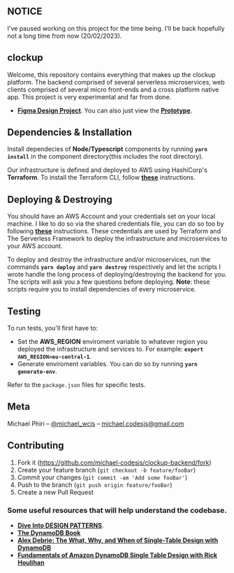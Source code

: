 ## **NOTICE**

I've paused working on this project for the time being. I'll be back hopefully not a long time from now (20/02/2023).

## **clockup**

Welcome, this repository contains everything that makes up the clockup platform.
The backend comprised of several serverless microservices, web clients comprised of several micro front-ends and a cross platform native app.
This project is very experimental and far from done. 
* **[Figma Design Project](https://www.figma.com/files/project/63897376/clockup?fuid=1075770680965640589)**. You can also just view the [**Prototype**](https://www.figma.com/proto/8fY3z6IapqSPoycTo2vKZM/The-Prototype-%26-Wireframes?page-id=0%3A1&node-id=101%3A4&viewport=575%2C416%2C0.25&scaling=scale-down&starting-point-node-id=101%3A4).

## **Dependencies & Installation**

Install dependecies of **Node/Typescript** components by running **`yarn install`** in the component directory(this includes the root directory).

Our infrastructure is defined and deployed to AWS using HashiCorp's **Terraform**. To install the Terraform CLI, follow [**these**](https://developer.hashicorp.com/terraform/tutorials/aws-get-started/install-cli) instructions.

## **Deploying & Destroying**

You should have an AWS Account and your credentials set on your local machine. I like to do so via the shared credentials file, you can do so too by following [**these**](https://docs.aws.amazon.com/sdk-for-javascript/v2/developer-guide/loading-node-credentials-shared.html) instructions. These credentials are used by Terraform and The Serverless Framework to deploy the infrastructure and microservices to your AWS account.

To deploy and destroy the infrastructure and/or microservices, run the commands **`yarn deploy`** and **`yarn destroy`** respectively and let the scripts I wrote handle the long process of deploying/destroying the backend for you. The scripts will ask you a few questions before deploying. **Note**: these scripts require you to install dependencies of every microservice.

## **Testing**

To run tests, you'll first have to:
- Set the **AWS_REGION** enviroment variable to whatever region you deployed the infrastructure and services to. For example: **`export AWS_REGION=eu-central-1`**.
- Generate enviroment variables. You can do so by running **`yarn generate-env`**.

Refer to the `package.json` files for specific tests.
## **Meta**

Michael Phiri – [@michael_wcjs](https://twitter.com/michael_wcjs) – michael.codesjs@gmail.com

## **Contributing**

1. Fork it (<https://github.com/michael-codesjs/clockup-backend/fork>)
2. Create your feature branch (`git checkout -b feature/fooBar`)
3. Commit your changes (`git commit -am 'Add some fooBar'`)
4. Push to the branch (`git push origin feature/fooBar`)
5. Create a new Pull Request

### **Some useful resources that will help understand the codebase.**
* **[Dive Into DESIGN PATTERNS](https://refactoring.guru/design-patterns/book)**.
* **[The DynamoDB Book](https://www.dynamodbbook.com/)**
* **[Alex Debrie: The What, Why, and When of Single-Table Design with DynamoDB](https://www.alexdebrie.com/posts/dynamodb-single-table/)**
* **[Fundamentals of Amazon DynamoDB Single Table Design with Rick Houlihan](https://youtu.be/KYy8X8t4MB8)**
